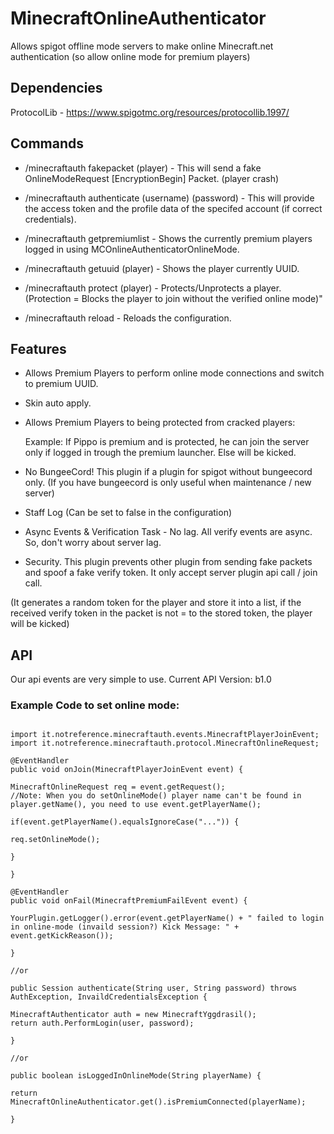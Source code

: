 # MinecraftOnlineAuthenticator
Allows spigot offline mode servers to make online Minecraft.net authentication (so allow online mode for premium players)

## Dependencies
ProtocolLib - https://www.spigotmc.org/resources/protocollib.1997/

## Commands
* /minecraftauth fakepacket (player) - This will send a fake OnlineModeRequest [EncryptionBegin] Packet. (player crash)

* /minecraftauth authenticate (username) (password) - This will provide the access token and the profile data of the specifed account (if correct credentials).

* /minecraftauth getpremiumlist - Shows the currently premium players logged in using MCOnlineAuthenticatorOnlineMode.

* /minecraftauth getuuid (player) - Shows the player currently UUID.

* /minecraftauth protect (player) - Protects/Unprotects a player. (Protection  = Blocks the player to join without the verified online mode)"

* /minecraftauth reload - Reloads the configuration.


## Features

* Allows Premium Players to perform online mode connections and switch to premium UUID.

* Skin auto apply.

* Allows Premium Players to being protected from cracked players:

   Example:
   If Pippo is premium and is protected, he can join the server only if logged in
   trough the premium launcher. Else will be kicked.
   
* No BungeeCord! This plugin if a plugin for spigot without bungeecord only. (If you have bungeecord is only useful when maintenance / new server)    

* Staff Log (Can be set to false in the configuration)

* Async Events & Verification Task - No lag. All verify events are async. So, don't worry about server lag.

* Security. This plugin prevents other plugin from sending fake packets and spoof a fake verify token. It only accept server plugin api call / join call. 

(It generates a random token for the player and store it into a list, if the received verify token in the packet is not = to the stored token, the player will be kicked)

## API
Our api events are very simple to use.
Current API Version: b1.0

### Example Code to set online mode:
```

import it.notreference.minecraftauth.events.MinecraftPlayerJoinEvent;
import it.notreference.minecraftauth.protocol.MinecraftOnlineRequest;

@EventHandler
public void onJoin(MinecraftPlayerJoinEvent event) {

MinecraftOnlineRequest req = event.getRequest();
//Note: When you do setOnlineMode() player name can't be found in player.getName(), you need to use event.getPlayerName();

if(event.getPlayerName().equalsIgnoreCase("...")) {

req.setOnlineMode();

}

}

@EventHandler
public void onFail(MinecraftPremiumFailEvent event) {

YourPlugin.getLogger().error(event.getPlayerName() + " failed to login in online-mode (invaild session?) Kick Message: " + event.getKickReason());

}

//or

public Session authenticate(String user, String password) throws AuthException, InvaildCredentialsException {

MinecraftAuthenticator auth = new MinecraftYggdrasil();
return auth.PerformLogin(user, password);

}

//or

public boolean isLoggedInOnlineMode(String playerName) {

return MinecraftOnlineAuthenticator.get().isPremiumConnected(playerName);

}


